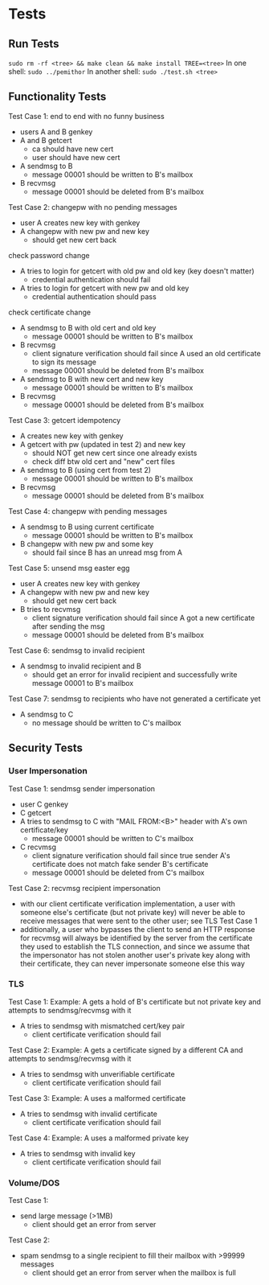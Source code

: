 # Tests 

## Run Tests
`sudo rm -rf <tree> && make clean && make install TREE=<tree>`
In one shell:
`sudo ../pemithor`
In another shell:
`sudo ./test.sh <tree>`

## Functionality Tests

Test Case 1:
end to end with no funny business
* users A and B genkey
* A and B getcert
    * ca should have new cert
    * user should have new cert
* A sendmsg to B
    * message 00001 should be written to B's mailbox
* B recvmsg
    * message 00001 should be deleted from B's mailbox

Test Case 2:
changepw with no pending messages
* user A creates new key with genkey
* A changepw with new pw and new key
    * should get new cert back

check password change
* A tries to login for getcert with old pw and old key (key doesn't matter)
    * credential authentication should fail
* A tries to login for getcert with new pw and old key
    * credential authentication should pass

check certificate change
* A sendmsg to B with old cert and old key
    * message 00001 should be written to B's mailbox
* B recvmsg
    * client signature verification should fail since A used an old certificate to sign its message
    * message 00001 should be deleted from B's mailbox
* A sendmsg to B with new cert and new key
    * message 00001 should be written to B's mailbox
* B recvmsg
    * message 00001 should be deleted from B's mailbox


Test Case 3:
getcert idempotency
* A creates new key with genkey
* A getcert with pw (updated in test 2) and new key
    * should NOT get new cert since one already exists
    * check diff btw old cert and "new" cert files
* A sendmsg to B (using cert from test 2)
    * message 00001 should be written to B's mailbox
* B recvmsg
    * message 00001 should be deleted from B's mailbox

Test Case 4:
changepw with pending messages
* A sendmsg to B using current certificate
    * message 00001 should be written to B's mailbox
* B changepw with new pw and some key
    * should fail since B has an unread msg from A

Test Case 5:
unsend msg easter egg
* user A creates new key with genkey
* A changepw with new pw and new key
    * should get new cert back
* B tries to recvmsg
    * client signature verification should fail since A got a new certificate after sending the msg
    * message 00001 should be deleted from B's mailbox

Test Case 6:
sendmsg to invalid recipient
* A sendmsg to invalid recipient and B
    * should get an error for invalid recipient and successfully write message 00001 to B's mailbox

Test Case 7:
sendmsg to recipients who have not generated a certificate yet
* A sendmsg to C
    * no message should be written to C's mailbox

## Security Tests

### User Impersonation

Test Case 1:
sendmsg sender impersonation
* user C genkey
* C getcert
* A tries to sendmsg to C with "MAIL FROM:\<B\>" header with A's own certificate/key
    * message 00001 should be written to C's mailbox
* C recvmsg
    * client signature verification should fail since true sender A's certificate does not match fake sender B's certificate
    * message 00001 should be deleted from C's mailbox

Test Case 2:
recvmsg recipient impersonation
* with our client certificate verification implementation, a user with someone else's certificate (but not private key) will never be able to receive messages that were sent to the other user; see TLS Test Case 1
* additionally, a user who bypasses the client to send an HTTP response for recvmsg will always be identified by the server from the certificate they used to establish the TLS connection, and since we assume that the impersonator has not stolen another user's private key along with their certificate, they can never impersonate someone else this way

### TLS 

Test Case 1:
Example: A gets a hold of B's certificate but not private key and attempts to sendmsg/recvmsg with it
* A tries to sendmsg with mismatched cert/key pair
    * client certificate verification should fail

Test Case 2:
Example: A gets a certificate signed by a different CA and attempts to sendmsg/recvmsg with it
* A tries to sendmsg with unverifiable certificate
    * client certificate verification should fail

Test Case 3:
Example: A uses a malformed certificate
* A tries to sendmsg with invalid certificate
    * client certificate verification should fail

Test Case 4:
Example: A uses a malformed private key
* A tries to sendmsg with invalid key
    * client certificate verification should fail

### Volume/DOS 

Test Case 1:
* send large message (>1MB)
    * client should get an error from server

Test Case 2:
* spam sendmsg to a single recipient to fill their mailbox with >99999 messages
    * client should get an error from server when the mailbox is full
